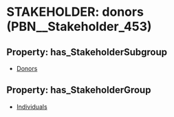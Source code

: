 # STAKEHOLDER: __donors__ (PBN__Stakeholder_453)

## Property: has_StakeholderSubgroup

* [Donors](PBN__StakeholderSubgroup_146)

## Property: has_StakeholderGroup

* [Individuals](PBN__StakeholderGroup_9)


